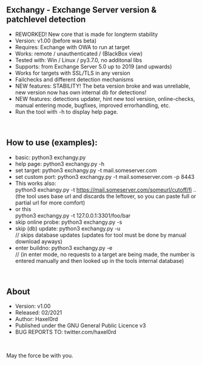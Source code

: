 ## Exchangy - Exchange Server version & patchlevel detection   
* REWORKED! New core that is made for longterm stability
* Version: v1.00 (before was beta)
* Requires: Exchange with OWA to run at target
* Works: remote / unauthenticated / (BlackBox view)
* Tested with: Win / Linux / py3.7.0, no additonal libs
* Supports: from Exchange Server 5.0 up to 2019 (and upwards)
* Works for targets with SSL/TLS in any version
* Failchecks and different detection mechanisms
* NEW features: STABILITY! The beta version broke and was unreliable, new version now has own internal db for detections!
* NEW features: detections updater, hint new tool version, online-checks, manual entering mode, bugfixes, improved errorhandling, etc. 
* Run the tool with -h to display help page.
<br />

## How to use (examples):
* basic:              python3 exchangy.py 
* help page:          python3 exchangy.py -h
* set target:         python3 exchangy.py -t mail.someserver.com
* set custom port:    python3 exchangy.py -t mail.someserver.com -p 8443
* This works also: <br />
python3 exchangy.py -t https://mail.someserver.com/someurl/cutoff/fi .. <br />
(the tool uses base url and discards the leftover, so you can paste full or partial url for more comfort)
* or this <br />
python3 exchangy.py -t 127.0.0.1:3301/foo/bar
* skip online probe:  python3 exchangy.py -s
* skip (db) update:   python3 exchangy.py -u    
  // skips database updates (updates for tool must be done by manual download ayways)
* enter buildno:      python3 exchangy.py -e    
  // (in enter mode, no requests to a target are being made, the number is <br />entered manually and then looked up in the tools internal database)
<br />

## About
* Version: v1.00
* Released: 02/2021
* Author: Haxel0rd
* Published under the GNU General Public Licence v3
* BUG REPORTS TO: twitter.com/haxel0rd
<br />

May the force be with you.


